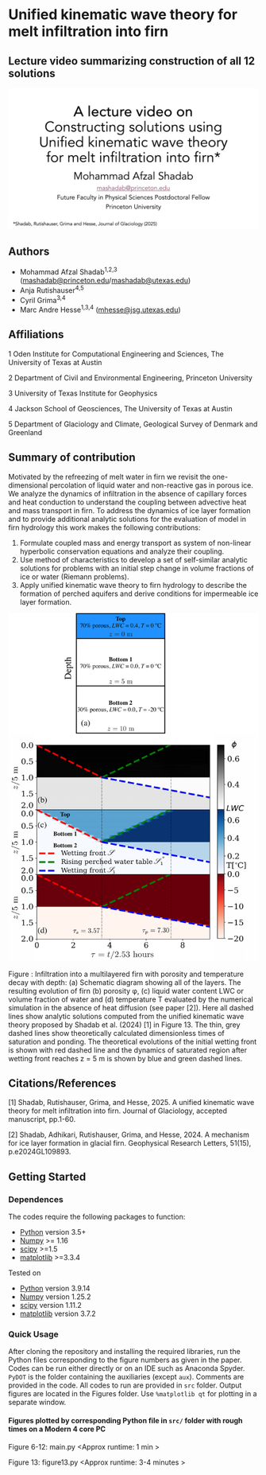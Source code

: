 # Unified kinematic wave theory for melt infiltration into firn

## Lecture video summarizing construction of all 12 solutions
[![Watch the lecture video](./Figures/Lecture_video.jpg)](https://www.youtube.com/watch?v=Rkk2JMgiuZQ)

## Authors
- Mohammad Afzal Shadab<sup>1,2,3</sup> (mashadab@princeton.edu/mashadab@utexas.edu)
- Anja Rutishauser<sup>4,5</sup>
- Cyril Grima<sup>3,4</sup>
- Marc Andre Hesse<sup>1,3,4</sup> (mhesse@jsg.utexas.edu)

## Affiliations
1 Oden Institute for Computational Engineering and Sciences, The University of Texas at Austin

2 Department of Civil and Environmental Engineering, Princeton University

3 University of Texas Institute for Geophysics   

4 Jackson School of Geosciences, The University of Texas at Austin

5 Department of Glaciology and Climate, Geological Survey of Denmark and Greenland

## Summary of contribution
Motivated by the refreezing of melt water in firn we revisit the one-dimensional percolation of liquid water and non-reactive gas in porous ice. We analyze the dynamics of infiltration in the absence of capillary forces and heat conduction to understand the coupling between advective heat and mass transport in firn. To address the dynamics of ice layer formation and to provide additional analytic solutions for the evaluation of model in firn hydrology this work makes the following contributions:

1. Formulate coupled mass and energy transport as system of non-linear hyperbolic conservation equations and analyze their coupling.
2. Use method of characteristics to develop a set of self-similar analytic solutions for problems with an initial step change in volume fractions of ice or water (Riemann problems). 
3. Apply unified kinematic wave theory to firn hydrology to describe the formation of perched aquifers and derive conditions for impermeable ice layer formation.

<p align="center">
<img src="./Cover/cover.png" height="700">
</p>
Figure : Infiltration into a multilayered firn with porosity and temperature decay with depth: (a) Schematic diagram showing all of the layers. The resulting evolution of firn (b) porosity φ, (c) liquid water content LWC or volume fraction of water and (d) temperature T evaluated by the numerical simulation in the absence of heat diffusion (see paper [2]). Here all dashed lines show analytic solutions computed from the unified kinematic wave theory proposed by Shadab et al. (2024) [1] in Figure 13. The thin, grey dashed lines show theoretically calculated dimensionless times of saturation and ponding. The theoretical evolutions of the initial wetting front is shown with red dashed line  and the dynamics of saturated region after wetting front reaches z = 5 m is shown by blue and green dashed lines.


## Citations/References
[1] Shadab, Rutishauser, Grima, and Hesse, 2025. A unified kinematic wave theory for melt infiltration into firn. Journal of Glaciology, accepted manuscript, pp.1-60.

[2] Shadab, Adhikari, Rutishauser, Grima, and Hesse, 2024. A mechanism for ice layer formation in glacial firn. Geophysical Research Letters, 51(15), p.e2024GL109893.

## Getting Started
### Dependences

The codes require the following packages to function:
- [Python](https://www.python.org/) version 3.5+
- [Numpy](http://www.numpy.org/) >= 1.16
- [scipy](https://www.scipy.org/) >=1.5
- [matplotlib](https://matplotlib.org/) >=3.3.4

Tested on
- [Python](https://www.python.org/) version 3.9.14
- [Numpy](http://www.numpy.org/) version 1.25.2
- [scipy](https://www.scipy.org/) version 1.11.2
- [matplotlib](https://matplotlib.org/) version 3.7.2


### Quick Usage
After cloning the repository and installing the required libraries, run the Python files corresponding to the figure numbers as given in the paper. Codes can be run either directly or on an IDE such as Anaconda Spyder. `PyDOT` is the folder containing the auxiliaries (except `aux`). Comments are provided in the code. All codes to run are provided in `src` folder. Output figures are located in the Figures folder. Use `%matplotlib qt` for plotting in a separate window.

#### Figures plotted by corresponding Python file in `src/` folder with rough times on a Modern 4 core PC
Figure 6-12: main.py   <Approx runtime: 1 min >

Figure   13: figure13.py   <Approx runtime: 3-4 minutes >
